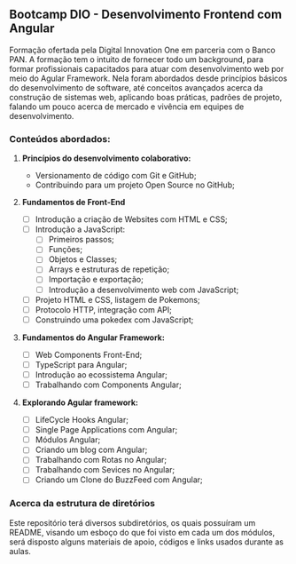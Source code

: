 ## Bootcamp DIO - Desenvolvimento Frontend com Angular
Formação ofertada pela Digital Innovation One em parceria com o Banco PAN. A formação tem o intuito de fornecer todo um background, para formar profissionais capacitados para atuar com desenvolvimento web por meio do Agular Framework. Nela foram abordados desde princípios básicos do desenvolvimento de software, até conceitos avançados acerca da construção de sistemas web, aplicando boas práticas, padrões de projeto, falando um pouco acerca de mercado e vivência em equipes de desenvolvimento.

### Conteúdos abordados:
1. **Princípios do desenvolvimento colaborativo:**
    - Versionamento de código com Git e GitHub;
    - Contribuindo para um projeto Open Source no GitHub;

2. **Fundamentos de Front-End**
    - [ ] Introdução a criação de Websites com HTML e CSS;
    - [ ] Introdução a JavaScript:
        - [ ] Primeiros passos;
        - [ ] Funções;
        - [ ] Objetos e Classes;
        - [ ] Arrays e estruturas de repetição;
        - [ ] Importação e exportação;
        - [ ] Introdução a desenvolvimento web com JavaScript;
    - [ ] Projeto HTML e CSS, listagem de Pokemons;
    - [ ] Protocolo HTTP, integração com API;
    - [ ] Construindo uma pokedex com JavaScript;
 
3. **Fundamentos do Angular Framework:**
   - [ ] Web Components Front-End;
   - [ ] TypeScript para Angular;
   - [ ] Introdução ao ecossistema Angular;
   - [ ] Trabalhando com Components Angular;

4. **Explorando Agular framework:**
    - [ ] LifeCycle Hooks Angular;
    - [ ] Single Page Applications com Angular;
    - [ ] Módulos Angular;
    - [ ] Criando um blog com Angular;
    - [ ] Trabalhando com Rotas no Angular;
    - [ ] Trabalhando com Sevices no Angular;
    - [ ] Criando um Clone do BuzzFeed com Angular;

### Acerca da estrutura de diretórios

Este repositório terá diversos subdiretórios, os quais possuíram um README, visando um esboço do que foi visto em cada um dos módulos, será disposto alguns materiais de apoio, códigos e links usados durante as aulas.